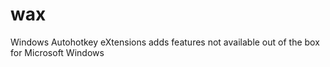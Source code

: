 # wax
Windows Autohotkey eXtensions adds features not available out of the box for Microsoft Windows
